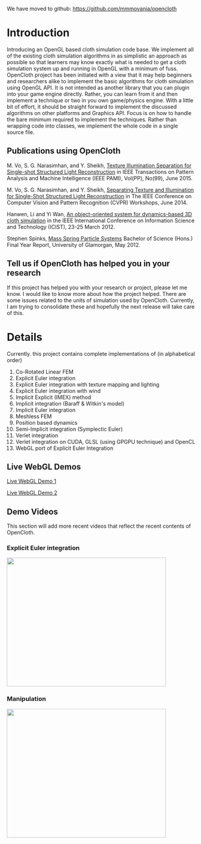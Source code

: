 We have moved to github: https://github.com/mmmovania/opencloth

# Introduction #
Introducing an OpenGL based cloth simulation code base. We implement all of the existing cloth simulation algorithms in as simplistic an approach as possible so that learners may know exactly what is needed to get a cloth simulation system up and running in OpenGL with a minimum of fuss. OpenCloth project has been initiated with a view that it may help beginners and researchers alike to implement the basic algorithms for cloth simulation using OpenGL API. It is not intended as another library that you can plugin into your game engine directly. Rather, you can learn from it and then implement a technique or two in you own game/physics engine. With a little bit of effort, it should be straight forward to implement the discussed algorithms on other platforms and Graphics API. Focus is on how to handle the bare minimum required to implement the techniques. Rather than wrapping code into classes, we implement the whole code in a single source file.

## Publications using OpenCloth ##
M. Vo, S. G. Narasimhan, and Y. Sheikh, <a href='http://ieeexplore.ieee.org/xpl/articleDetails.jsp?arnumber=7121014&filter%3DAND%28p_IS_Number%3A4359286%29'> Texture Illumination Separation for Single-shot Structured Light Reconstruction</a> in
IEEE Transactions on Pattern Analysis and Machine Intelligence (IEEE PAMI), Vol(PP), No(99), June 2015.

M. Vo, S. G. Narasimhan, and Y. Sheikh, <a href='https://www.cs.cmu.edu/~ILIM/projects/IL/TextIllumSep/papers/CCD14.pdf'>Separating Texture and Illumination for Single-Shot Structured Light Reconstruction</a> in The IEEE Conference on Computer Vision and Pattern Recognition (CVPR) Workshops, June 2014.

Hanwen, Li and Yi Wan, <a href='http://ieeexplore.ieee.org/xpl/login.jsp?tp=&arnumber=6221705&url=http%3A%2F%2Fieeexplore.ieee.org%2Fxpls%2Fabs_all.jsp%3Farnumber%3D6221705'>An object-oriented system for dynamics-based 3D cloth simulation</a> in the IEEE International Conference on Information Science and Technology (ICIST), 23-25 March 2012.

Stephen Spinks, <a href='http://www.stephenspinks.com/project.html'>Mass Spring Particle Systems</a> Bachelor of Science (Hons.) Final Year Report, University of Glamorgan, May 2012.

## Tell us if OpenCloth has helped you in your research ##
If this project has helped you with your research or project, please let me know. I would like to know more about how the project helped. There are some issues related to the units of simulation used by OpenCloth. Currently, I am trying to consolidate these and hopefully the next release will take care of this.

# Details #
Currently. this project contains complete implementations of (in alphabetical order)
  1. Co-Rotated Linear FEM
  1. Explicit Euler integration
  1. Explicit Euler integration with texture mapping and lighting
  1. Explicit Euler integration with wind
  1. Implicit Explicit (IMEX) method
  1. Implicit integration (Baraff & Witkin's model)
  1. Implicit Euler integration
  1. Meshless FEM
  1. Position based dynamics
  1. Semi-Implicit integration (Symplectic Euler)
  1. Verlet integration
  1. Verlet integration on CUDA, GLSL (using GPGPU technique) and OpenCL
  1. WebGL port of Explicit Euler Integration

## Live WebGL Demos ##
<a href='http://opencloth.googlecode.com/svn/trunk/OpenCloth_WebGL/WebGLOpenCloth.html'>Live WebGL Demo 1</a>

<a href='http://opencloth.googlecode.com/svn/trunk/OpenCloth_WebGL/WebGLOpenClothTextured.html'>Live WebGL Demo 2</a>

## Demo Videos ##
This section will add more recent videos that reflect the recent contents of OpenCloth.
### Explicit Euler integration ###
<a href='http://www.youtube.com/watch?feature=player_embedded&v=5MuzlGmLngY' target='_blank'><img src='http://img.youtube.com/vi/5MuzlGmLngY/0.jpg' width='425' height=344 /></a>

### Manipulation ###
<a href='http://www.youtube.com/watch?feature=player_embedded&v=2E7h38U5-as' target='_blank'><img src='http://img.youtube.com/vi/2E7h38U5-as/0.jpg' width='425' height=344 /></a>